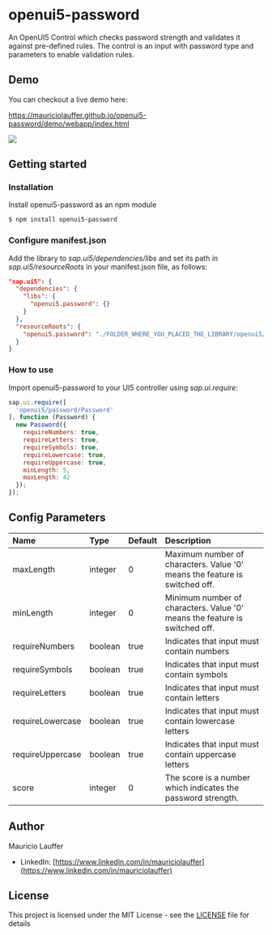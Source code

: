 # openui5-password
An OpenUI5 Control which checks password strength and validates it against pre-defined rules.
The control is an input with password type and parameters to enable validation rules.

## Demo
You can checkout a live demo here:

https://mauriciolauffer.github.io/openui5-password/demo/webapp/index.html

[<img src="openui5-password.png">](https://raw.githubusercontent.com/mauriciolauffer/openui5-password/master/openui5-password.png)


## Getting started

### Installation
Install openui5-password as an npm module
```sh
$ npm install openui5-password
```

### Configure manifest.json
Add the library to *sap.ui5/dependencies/libs* and set its path in *sap.ui5/resourceRoots* in your manifest.json file, as follows:

```json
"sap.ui5": {
  "dependencies": {
    "libs": {
      "openui5.password": {}
    }
  },
  "resourceRoots": {
    "openui5.password": "./FOLDER_WHERE_YOU_PLACED_THE_LIBRARY/openui5/password/"
  }
}
```

### How to use
Import openui5-password to your UI5 controller using *sap.ui.require*:

```javascript
sap.ui.require([
  'openui5/password/Password'
], function (Password) {
  new Password({
    requireNumbers: true,
    requireLetters: true,
    requireSymbols: true,
    requireLowercase: true,
    requireUppercase: true,
    minLength: 5,
    maxLength: 42
  });
});
```

## Config Parameters
| Name | Type | Default| Description
| :---- | :------------------- | :---- | :---------  |
| maxLength | integer | 0 | Maximum number of characters. Value '0' means the feature is switched off.
| minLength | integer | 0 | Minimum number of characters. Value '0' means the feature is switched off.
| requireNumbers | boolean | true | Indicates that input must contain numbers
| requireSymbols | boolean | true | Indicates that input must contain symbols
| requireLetters | boolean | true | Indicates that input must contain letters
| requireLowercase | boolean | true | Indicates that input must contain lowercase letters
| requireUppercase | boolean | true | Indicates that input must contain uppercase letters
| score | integer | 0 | The score is a number which indicates the password strength.

## Author
Mauricio Lauffer

 - LinkedIn: [https://www.linkedin.com/in/mauriciolauffer](https://www.linkedin.com/in/mauriciolauffer)

## License
This project is licensed under the MIT License - see the [LICENSE](LICENSE) file for details
